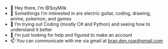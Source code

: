 - 👋 Hey there, I’m @SoyMiIk
- 👀 Somethings I'm interested in are electric guitar, coding, drawing, anime, pokemon, and games
- 🌱 I’m trying out Coding (mostly C# and Python) and seeing how to understand it better
- 💞️ I’m just looking for help and figured to make an account
- 📫 You can communicate with me via gmail at bran.den.roar@gmail.com

<!---
SoyMiIk/SoyMiIk is a ✨ special ✨ repository because its `README.md` (this file) appears on your GitHub profile.
You can click the Preview link to take a look at your changes.
https://github.com/A2andil/Projects
--->
